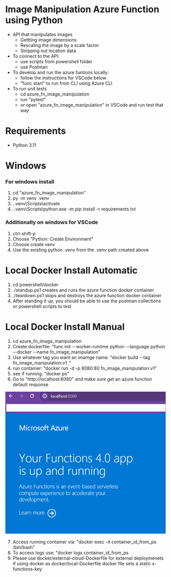 Image Manipulation Azure Function using Python
==============================================
* API that manipulates images
    * Gettting image dimensions
    * Rescaling the image by a scale factor
    * Stripping out location data
* To connect to the API:
    * use scripts from powershell folder
    * use Postman
* To develop and run the azure funtions locally:
    * follow the instructions for VSCode below
    * "func start" to run from CLI using Azure CLI
* To run unit tests
    * cd azure_fn_image_manipulation
    * run "pytest"
    * or open "azure_fn_image_manipulation" in VSCode and run test that way

Requirements
============
* Python 3.11

Windows
=======
### For windows install
1. cd "azure_fn_image_manipulation"
2. py -m venv .venv
3. .\.venv\Scripts\activate
4. .\.venv\Scripts\python.exe -m pip install -r requirements.txt

### Additionally on windows for VSCode
1. ctrl-shift-p
2. Choose "Python: Create Environment"
3. Choose create venv
3. Use the existing python .venv from the .venv path created above

Local Docker Install Automatic
==============================
1. cd powershell/docker
2. ./standup.ps1 creates and runs the azure function docker container
3. ./teardown.ps1 stops and destroys the azure function docker container
4. After standing it up, you should be able to use the postman collections or powershell scripts to test

Local Docker Install Manual
===========================
1. cd azure_fn_image_manipulation
2. Create dockerfile: "func init --worker-runtime python --language python --docker --name fn_image_manipulation"
3. Use whatever tag you want an imamge name: "docker build --tag fn_image_manipulation:v1 ."
4. run container: "docker run -d -p 8080:80 fn_image_manipulation:v1"
5. see if running: "docker ps"
6. Go to "http://localhost:8080" and make sure get an azure function default response

![Azure Function Default Response](./docs/images/docker-default-azure-fn-get-response.png)

7. Access running container via: "docker exec -it container_id_from_ps /bin/bash"
8. To access logs use: "docker logs container_id_from_ps
9. Please use docker/external-cloud-Dockerfile for external deploymenets if using docker as docker/local-Dockerfile docker file sets a static x-functions-key

